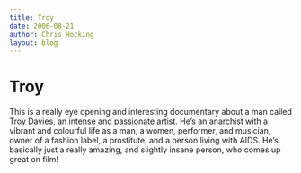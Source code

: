 ```yaml
---
title: Troy
date: 2006-08-21
author: Chris Hocking
layout: blog
---
```

# Troy

This is a really eye opening and interesting documentary about a man called Troy Davies, an intense and passionate artist. He’s an anarchist with a vibrant and colourful life as a man, a women, performer, and musician, owner of a fashion label, a prostitute, and a person living with AIDS. He’s basically just a really amazing, and slightly insane person, who comes up great on film!